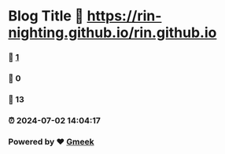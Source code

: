 # Blog Title :link: https://rin-nighting.github.io/rin.github.io 
### :page_facing_up: [1](https://rin-nighting.github.io/rin.github.io/tag.html) 
### :speech_balloon: 0 
### :hibiscus: 13 
### :alarm_clock: 2024-07-02 14:04:17 
### Powered by :heart: [Gmeek](https://github.com/Meekdai/Gmeek)

